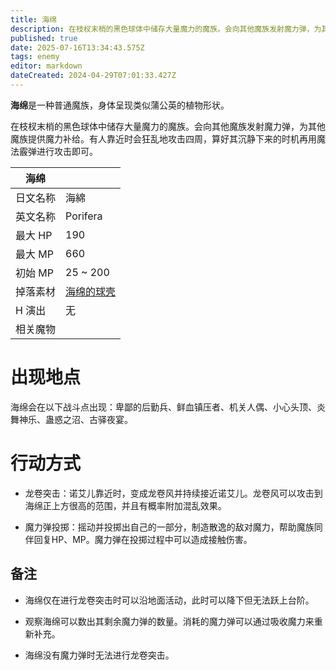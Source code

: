 ```yaml
---
title: 海绵
description: 在枝杈末梢的黑色球体中储存大量魔力的魔族。会向其他魔族发射魔力弹，为其他魔族提供魔力补给。
published: true
date: 2025-07-16T13:34:43.575Z
tags: enemy
editor: markdown
dateCreated: 2024-04-29T07:01:33.427Z
---
```


**海绵**是一种普通魔族，身体呈现类似蒲公英的植物形状。

在枝杈末梢的黑色球体中储存大量魔力的魔族。会向其他魔族发射魔力弹，为其他魔族提供魔力补给。有人靠近时会狂乱地攻击四周，算好其沉静下来的时机再用魔法霰弹进行攻击即可。

<!-- 在这里放置图像 -->

| 海绵 ||
| - | - |
| 日文名称 | <span lang="ja">海綿</span> |
| 英文名称 | Porifera |
| 最大 HP | 190 |
| 最大 MP | 660 |
| 初始 MP | 25 ~ 200 |
| 掉落素材 | [海绵的球壳](/zh/item/round-sponge-shell) |
| H 演出 | 无 |
| 相关魔物 |  |

# 出现地点

海绵会在以下战斗点出现：卑鄙的后勤兵、鲜血镇压者、机关人偶、小心头顶、炎舞神乐、蛊惑之沼、古驿夜宴。

# 行动方式

- 龙卷突击：诺艾儿靠近时，变成龙卷风并持续接近诺艾儿。龙卷风可以攻击到海绵正上方很高的范围，并且有概率附加混乱效果。

- 魔力弹投掷：摇动并投掷出自己的一部分，制造散逸的敌对魔力，帮助魔族同伴回复HP、MP。魔力弹在投掷过程中可以造成接触伤害。

## 备注

- 海绵仅在进行龙卷突击时可以沿地面活动，此时可以降下但无法跃上台阶。

- 观察海绵可以数出其剩余魔力弹的数量。消耗的魔力弹可以通过吸收魔力来重新补充。

- 海绵没有魔力弹时无法进行龙卷突击。
